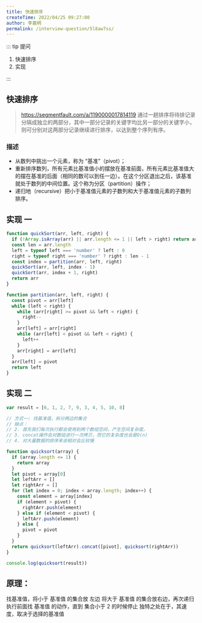 ```yaml
---
title: 快速排序
createTime: 2022/04/25 09:27:00
author: 李嘉明
permalink: /interview-question/5l8aw7ss/
---
```


::: tip 提问

1. 快速排序
2. 实现

:::

## 快速排序
> https://segmentfault.com/a/1190000017814119
通过一趟排序将待排记录分隔成独立的两部分，其中一部分记录的关键字均比另一部分的关键字小，则可分别对这两部分记录继续进行排序，以达到整个序列有序。

### 描述

- 从数列中挑出一个元素，称为 “基准”（pivot）；
- 重新排序数列，所有元素比基准值小的摆放在基准前面，所有元素比基准值大的摆在基准的后面（相同的数可以到任一边）。在这个分区退出之后，该基准就处于数列的中间位置。这个称为分区（partition）操作；
- 递归地（recursive）把小于基准值元素的子数列和大于基准值元素的子数列排序。

## 实现 一

```js
function quickSort(arr, left, right) {
  if (!Array.isArray(arr) || arr.length <= 1 || left > right) return arr
  const len = arr.length
  left = typeof left === 'number' ? left : 0
  right = typeof right === 'number' ? right : len - 1
  const index = partition(arr, left, right)
  quickSort(arr, left, index - 1)
  quickSort(arr, index + 1, right)
  return arr
}

function partition(arr, left, right) {
  const pivot = arr[left]
  while (left < right) {
    while (arr[right] >= pivot && left < right) {
      right--
    }
    arr[left] = arr[right]
    while (arr[left] < pivot && left < right) {
      left++
    }
    arr[right] = arr[left]
  }
  arr[left] = pivot
  return left
}
```

## 实现 二

```js
var result = [6, 1, 2, 7, 9, 3, 4, 5, 10, 8]

// 方式一: 找基准值，拆分两边的集合
// 缺点：
// 2. 首先我们每次执行都会使用到两个数组空间，产生空间复杂度。
// 3. concat操作会对数组进行一次拷贝，而它的复杂度也会是O(n)
// 4. 对大量数据的排序来说相对会比较慢

function quicksort(array) {
  if (array.length <= 1) {
    return array
  }
  let pivot = array[0]
  let leftArr = []
  let rightArr = []
  for (let index = 0; index < array.length; index++) {
    const element = array[index]
    if (element > pivot) {
      rightArr.push(element)
    } else if (element < pivot) {
      leftArr.push(element)
    } else {
      pivot = pivot
    }
  }
  return quicksort(leftArr).concat([pivot], quicksort(rightArr))
}

console.log(quicksort(result))
```

## 原理：

找基准值，将小于 基准值 的集合放 左边 将大于 基准值 的集合放右边，再次递归执行前面找 基准值 的动作，直到 集合小于 2 的时候停止 独特之处在于，其速度，取决于选择的基准值